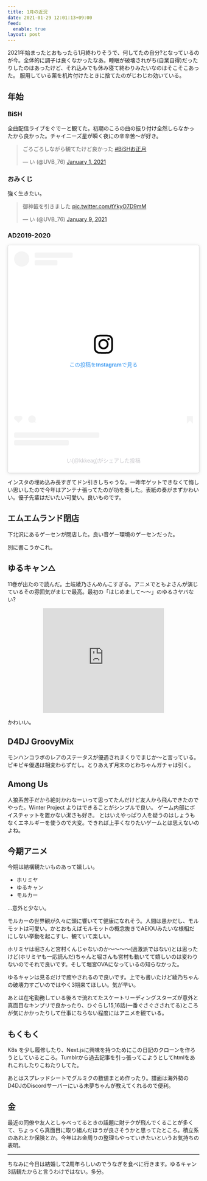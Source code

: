 ```yaml
---
title: 1月の近況
date: 2021-01-29 12:01:13+09:00
feed:
  enable: true
layout: post
---
```


2021年始まったとおもったら1月終わりそうで、何してたの自分?となっているのが今。全体的に調子は良くなかったなあ。睡眠が破壊されがち(自業自得)だったりしたのはあったけど、それ込みでも休み寝て終わりみたいなのはそこそこあった。 服用している薬を机片付けたときに捨てたのがじわじわ効いている。

## 年始

### BiSH

全曲配信ライブをぐでーと観てた。初期のころの曲の振り付け全然しらなかったから良かった。チャイニーズ星が瞬く夜にの辛辛苦〜が好き。

<blockquote class="twitter-tweet"><p lang="ja" dir="ltr">ごろごろしながら観てたけど良かった <a href="https://twitter.com/hashtag/BiSH%E3%81%8A%E6%AD%A3%E6%9C%88?src=hash&amp;ref_src=twsrc%5Etfw">#BiSHお正月</a></p>&mdash; い (@UVB_76) <a href="https://twitter.com/UVB_76/status/1344971914977005569?ref_src=twsrc%5Etfw">January 1, 2021</a></blockquote> <script async src="https://platform.twitter.com/widgets.js" charset="utf-8"></script>


### おみくじ

強く生きたい。

<blockquote class="twitter-tweet"><p lang="ja" dir="ltr">御神籤を引きました <a href="https://t.co/tYkyO7D9mM">pic.twitter.com/tYkyO7D9mM</a></p>&mdash; い (@UVB_76) <a href="https://twitter.com/UVB_76/status/1347851803212201984?ref_src=twsrc%5Etfw">January 9, 2021</a></blockquote> <script async src="https://platform.twitter.com/widgets.js" charset="utf-8"></script>

### AD2019-2020

<blockquote class="instagram-media" data-instgrm-permalink="https://www.instagram.com/p/CJvjVZyLCzL/?utm_source=ig_embed&amp;utm_campaign=loading" data-instgrm-version="13" style=" background:#FFF; border:0; border-radius:3px; box-shadow:0 0 1px 0 rgba(0,0,0,0.5),0 1px 10px 0 rgba(0,0,0,0.15); margin: 1px; max-width:540px; min-width:326px; padding:0; width:99.375%; width:-webkit-calc(100% - 2px); width:calc(100% - 2px);"><div style="padding:16px;"> <a href="https://www.instagram.com/p/CJvjVZyLCzL/?utm_source=ig_embed&amp;utm_campaign=loading" style=" background:#FFFFFF; line-height:0; padding:0 0; text-align:center; text-decoration:none; width:100%;" target="_blank"> <div style=" display: flex; flex-direction: row; align-items: center;"> <div style="background-color: #F4F4F4; border-radius: 50%; flex-grow: 0; height: 40px; margin-right: 14px; width: 40px;"></div> <div style="display: flex; flex-direction: column; flex-grow: 1; justify-content: center;"> <div style=" background-color: #F4F4F4; border-radius: 4px; flex-grow: 0; height: 14px; margin-bottom: 6px; width: 100px;"></div> <div style=" background-color: #F4F4F4; border-radius: 4px; flex-grow: 0; height: 14px; width: 60px;"></div></div></div><div style="padding: 19% 0;"></div> <div style="display:block; height:50px; margin:0 auto 12px; width:50px;"><svg width="50px" height="50px" viewBox="0 0 60 60" version="1.1" xmlns="https://www.w3.org/2000/svg" xmlns:xlink="https://www.w3.org/1999/xlink"><g stroke="none" stroke-width="1" fill="none" fill-rule="evenodd"><g transform="translate(-511.000000, -20.000000)" fill="#000000"><g><path d="M556.869,30.41 C554.814,30.41 553.148,32.076 553.148,34.131 C553.148,36.186 554.814,37.852 556.869,37.852 C558.924,37.852 560.59,36.186 560.59,34.131 C560.59,32.076 558.924,30.41 556.869,30.41 M541,60.657 C535.114,60.657 530.342,55.887 530.342,50 C530.342,44.114 535.114,39.342 541,39.342 C546.887,39.342 551.658,44.114 551.658,50 C551.658,55.887 546.887,60.657 541,60.657 M541,33.886 C532.1,33.886 524.886,41.1 524.886,50 C524.886,58.899 532.1,66.113 541,66.113 C549.9,66.113 557.115,58.899 557.115,50 C557.115,41.1 549.9,33.886 541,33.886 M565.378,62.101 C565.244,65.022 564.756,66.606 564.346,67.663 C563.803,69.06 563.154,70.057 562.106,71.106 C561.058,72.155 560.06,72.803 558.662,73.347 C557.607,73.757 556.021,74.244 553.102,74.378 C549.944,74.521 548.997,74.552 541,74.552 C533.003,74.552 532.056,74.521 528.898,74.378 C525.979,74.244 524.393,73.757 523.338,73.347 C521.94,72.803 520.942,72.155 519.894,71.106 C518.846,70.057 518.197,69.06 517.654,67.663 C517.244,66.606 516.755,65.022 516.623,62.101 C516.479,58.943 516.448,57.996 516.448,50 C516.448,42.003 516.479,41.056 516.623,37.899 C516.755,34.978 517.244,33.391 517.654,32.338 C518.197,30.938 518.846,29.942 519.894,28.894 C520.942,27.846 521.94,27.196 523.338,26.654 C524.393,26.244 525.979,25.756 528.898,25.623 C532.057,25.479 533.004,25.448 541,25.448 C548.997,25.448 549.943,25.479 553.102,25.623 C556.021,25.756 557.607,26.244 558.662,26.654 C560.06,27.196 561.058,27.846 562.106,28.894 C563.154,29.942 563.803,30.938 564.346,32.338 C564.756,33.391 565.244,34.978 565.378,37.899 C565.522,41.056 565.552,42.003 565.552,50 C565.552,57.996 565.522,58.943 565.378,62.101 M570.82,37.631 C570.674,34.438 570.167,32.258 569.425,30.349 C568.659,28.377 567.633,26.702 565.965,25.035 C564.297,23.368 562.623,22.342 560.652,21.575 C558.743,20.834 556.562,20.326 553.369,20.18 C550.169,20.033 549.148,20 541,20 C532.853,20 531.831,20.033 528.631,20.18 C525.438,20.326 523.257,20.834 521.349,21.575 C519.376,22.342 517.703,23.368 516.035,25.035 C514.368,26.702 513.342,28.377 512.574,30.349 C511.834,32.258 511.326,34.438 511.181,37.631 C511.035,40.831 511,41.851 511,50 C511,58.147 511.035,59.17 511.181,62.369 C511.326,65.562 511.834,67.743 512.574,69.651 C513.342,71.625 514.368,73.296 516.035,74.965 C517.703,76.634 519.376,77.658 521.349,78.425 C523.257,79.167 525.438,79.673 528.631,79.82 C531.831,79.965 532.853,80.001 541,80.001 C549.148,80.001 550.169,79.965 553.369,79.82 C556.562,79.673 558.743,79.167 560.652,78.425 C562.623,77.658 564.297,76.634 565.965,74.965 C567.633,73.296 568.659,71.625 569.425,69.651 C570.167,67.743 570.674,65.562 570.82,62.369 C570.966,59.17 571,58.147 571,50 C571,41.851 570.966,40.831 570.82,37.631"></path></g></g></g></svg></div><div style="padding-top: 8px;"> <div style=" color:#3897f0; font-family:Arial,sans-serif; font-size:14px; font-style:normal; font-weight:550; line-height:18px;"> この投稿をInstagramで見る</div></div><div style="padding: 12.5% 0;"></div> <div style="display: flex; flex-direction: row; margin-bottom: 14px; align-items: center;"><div> <div style="background-color: #F4F4F4; border-radius: 50%; height: 12.5px; width: 12.5px; transform: translateX(0px) translateY(7px);"></div> <div style="background-color: #F4F4F4; height: 12.5px; transform: rotate(-45deg) translateX(3px) translateY(1px); width: 12.5px; flex-grow: 0; margin-right: 14px; margin-left: 2px;"></div> <div style="background-color: #F4F4F4; border-radius: 50%; height: 12.5px; width: 12.5px; transform: translateX(9px) translateY(-18px);"></div></div><div style="margin-left: 8px;"> <div style=" background-color: #F4F4F4; border-radius: 50%; flex-grow: 0; height: 20px; width: 20px;"></div> <div style=" width: 0; height: 0; border-top: 2px solid transparent; border-left: 6px solid #f4f4f4; border-bottom: 2px solid transparent; transform: translateX(16px) translateY(-4px) rotate(30deg)"></div></div><div style="margin-left: auto;"> <div style=" width: 0px; border-top: 8px solid #F4F4F4; border-right: 8px solid transparent; transform: translateY(16px);"></div> <div style=" background-color: #F4F4F4; flex-grow: 0; height: 12px; width: 16px; transform: translateY(-4px);"></div> <div style=" width: 0; height: 0; border-top: 8px solid #F4F4F4; border-left: 8px solid transparent; transform: translateY(-4px) translateX(8px);"></div></div></div> <div style="display: flex; flex-direction: column; flex-grow: 1; justify-content: center; margin-bottom: 24px;"> <div style=" background-color: #F4F4F4; border-radius: 4px; flex-grow: 0; height: 14px; margin-bottom: 6px; width: 224px;"></div> <div style=" background-color: #F4F4F4; border-radius: 4px; flex-grow: 0; height: 14px; width: 144px;"></div></div></a><p style=" color:#c9c8cd; font-family:Arial,sans-serif; font-size:14px; line-height:17px; margin-bottom:0; margin-top:8px; overflow:hidden; padding:8px 0 7px; text-align:center; text-overflow:ellipsis; white-space:nowrap;"><a href="https://www.instagram.com/p/CJvjVZyLCzL/?utm_source=ig_embed&amp;utm_campaign=loading" style=" color:#c9c8cd; font-family:Arial,sans-serif; font-size:14px; font-style:normal; font-weight:normal; line-height:17px; text-decoration:none;" target="_blank">い(@kkkeag)がシェアした投稿</a></p></div></blockquote><script async src="//www.instagram.com/embed.js"></script>

インスタの埋め込み長すぎてドン引きしちゃうな。一昨年ゲットできなくて悔しい思いしたので今年はアンテナ張ってたのが功を奏した。表紙の奏がまずかわいい。優子先輩はだいたい可愛い。良いものです。

## エムエムランド閉店

下北沢にあるゲーセンが閉店した。良い音ゲー環境のゲーセンだった。

別に書こうかこれ。

## ゆるキャン△

11巻が出たので読んだ。土岐綾乃さんめんこすぎる。アニメでともよさんが演じているその雰囲気がまじで最高。最初の「はじめまして〜〜」のゆるさヤバない?

<iframe width="318" height="275.25" scrolling="no" src="https://alu.jp/series/%E3%82%86%E3%82%8B%E3%82%AD%E3%83%A3%E3%83%B3%E2%96%B3/crop/embed/CUd2uNEVPRhPO9B0jxAa/0?referer=oembed" style="margin: auto; display: block; border-width: 0px;"></iframe>

かわいい。

## D4DJ GroovyMix

モンハンコラボのレアのステータスが優遇されまくりでまじか〜と言っている。ピキピキ優遇は相変わらずだし。とりあえず月末のとわちゃんガチャは引く。

## Among Us
人狼系苦手だから絶対かわなーいって思ってたんだけど友人から飛んできたのでやった。Winter Project よりはできることがシンプルで良い。 ゲーム内部にボイスチャットを置かない潔さも好き。 とはいえやっぱり人を疑うのはしょうもなくエネルギーを使うので大変。できれば上手くなりたいゲームとは思えないのよね。

## 今期アニメ
今期は結構観たいものあって嬉しい。

- ホリミヤ
- ゆるキャン
- モルカー

…意外と少ない。

モルカーの世界観が久々に頭に響いてて健康になれそう。人間は愚かだし、モルモットは可愛い。かとおもえばモルモットの概念抜きでAEIOUみたいな様相だにしない挙動を起こすし、観ていて楽しい。

ホリミヤは堀さんと宮村くんじゃないのか〜〜〜〜(過激派ではない)とは思ったけど(ホリミヤも一応読んだ)ちゃんと堀さんも宮村も動いてて嬉しいのは変わりないのでそれで良いです。そして堀宮OVAになっているの知らなかった。

ゆるキャンは見るだけで癒やされるので良いです。上でも書いたけど綾乃ちゃんの破壊力すごいのではやく3期来てほしい。気が早い。

あとは在宅勤務している後ろで流れてたスケートリーディングスターズが意外と真面目なキンプリで良かったり、ひぐらし15,16話(一番ぐさぐさされてる)ところが気にかかったりして仕事にならない程度にはアニメを観ている。

## もくもく

K8s を少し履修したり、Next.jsに興味を持つためにこの日記のクローンを作ろうとしているところ。Tumblrから過去記事を引っ張ってこようとしてhtmlをあれこれしたりこねたりしてた。

あとはスプレッドシートでグルミクの数値まとめ作ったり。譜面は海外勢のD4DJのDiscordサーバーにいる未夢ちゃんが教えてくれるので便利。

## 金

最近の同僚や友人としゃべってるときの話題に財テクが飛んでくることが多くて、ちょっくら真面目に取り組んだほうが良さそうかと思ってたところ。積立系のあれとか保険とか。今年はお金周りの整理もやっていきたいというお気持ちの表明。

----

ちなみに今日は結婚して2周年らしいのでうなぎを食べに行きます。ゆるキャン3話観たからと言うわけではない。多分。
